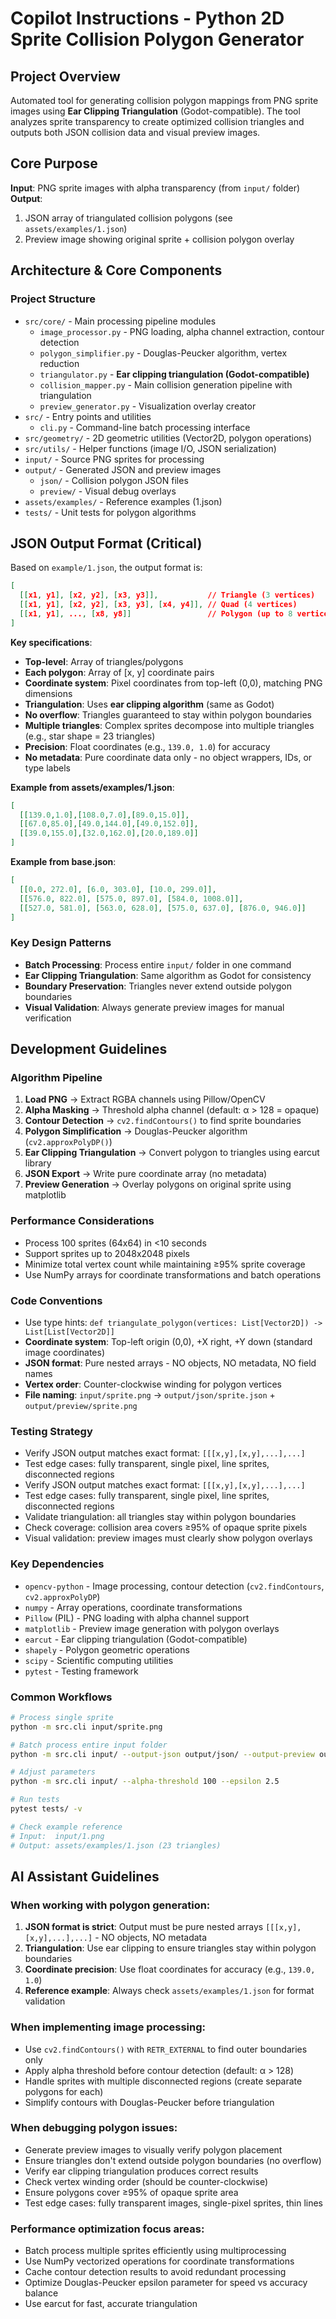 # Copilot Instructions - Python 2D Sprite Collision Polygon Generator

## Project Overview
Automated tool for generating collision polygon mappings from PNG sprite images using **Ear Clipping Triangulation** (Godot-compatible). The tool analyzes sprite transparency to create optimized collision triangles and outputs both JSON collision data and visual preview images.

## Core Purpose
**Input**: PNG sprite images with alpha transparency (from `input/` folder)
**Output**: 
1. JSON array of triangulated collision polygons (see `assets/examples/1.json`)
2. Preview image showing original sprite + collision polygon overlay

## Architecture & Core Components

### Project Structure
- `src/core/` - Main processing pipeline modules
  - `image_processor.py` - PNG loading, alpha channel extraction, contour detection
  - `polygon_simplifier.py` - Douglas-Peucker algorithm, vertex reduction
  - `triangulator.py` - **Ear clipping triangulation (Godot-compatible)**
  - `collision_mapper.py` - Main collision generation pipeline with triangulation
  - `preview_generator.py` - Visualization overlay creator
- `src/` - Entry points and utilities
  - `cli.py` - Command-line batch processing interface
- `src/geometry/` - 2D geometric utilities (Vector2D, polygon operations)
- `src/utils/` - Helper functions (image I/O, JSON serialization)
- `input/` - Source PNG sprites for processing
- `output/` - Generated JSON and preview images
  - `json/` - Collision polygon JSON files
  - `preview/` - Visual debug overlays
- `assets/examples/` - Reference examples (1.json)
- `tests/` - Unit tests for polygon algorithms


## JSON Output Format (Critical)

Based on `example/1.json`, the output format is:
```json
[
  [[x1, y1], [x2, y2], [x3, y3]],           // Triangle (3 vertices)
  [[x1, y1], [x2, y2], [x3, y3], [x4, y4]], // Quad (4 vertices)
  [[x1, y1], ..., [x8, y8]]                 // Polygon (up to 8 vertices)
]
```

**Key specifications**:
- **Top-level**: Array of triangles/polygons
- **Each polygon**: Array of [x, y] coordinate pairs
- **Coordinate system**: Pixel coordinates from top-left (0,0), matching PNG dimensions
- **Triangulation**: Uses **ear clipping algorithm** (same as Godot)
- **No overflow**: Triangles guaranteed to stay within polygon boundaries
- **Multiple triangles**: Complex sprites decompose into multiple triangles (e.g., star shape = 23 triangles)
- **Precision**: Float coordinates (e.g., `139.0, 1.0`) for accuracy
- **No metadata**: Pure coordinate data only - no object wrappers, IDs, or type labels

**Example from assets/examples/1.json**:
```json
[
  [[139.0,1.0],[108.0,7.0],[89.0,15.0]],
  [[67.0,85.0],[49.0,144.0],[49.0,152.0]],
  [[39.0,155.0],[32.0,162.0],[20.0,189.0]]
]
```

**Example from base.json**:
```json
[
  [[0.0, 272.0], [6.0, 303.0], [10.0, 299.0]],
  [[576.0, 822.0], [575.0, 897.0], [584.0, 1008.0]],
  [[527.0, 581.0], [563.0, 628.0], [575.0, 637.0], [876.0, 946.0]]
]
```

### Key Design Patterns
- **Batch Processing**: Process entire `input/` folder in one command
- **Ear Clipping Triangulation**: Same algorithm as Godot for consistency
- **Boundary Preservation**: Triangles never extend outside polygon boundaries
- **Visual Validation**: Always generate preview images for manual verification

## Development Guidelines

### Algorithm Pipeline
1. **Load PNG** → Extract RGBA channels using Pillow/OpenCV
2. **Alpha Masking** → Threshold alpha channel (default: α > 128 = opaque)
3. **Contour Detection** → `cv2.findContours()` to find sprite boundaries
4. **Polygon Simplification** → Douglas-Peucker algorithm (`cv2.approxPolyDP()`)
5. **Ear Clipping Triangulation** → Convert polygon to triangles using earcut library
6. **JSON Export** → Write pure coordinate array (no metadata)
7. **Preview Generation** → Overlay polygons on original sprite using matplotlib

### Performance Considerations
- Process 100 sprites (64x64) in <10 seconds
- Support sprites up to 2048x2048 pixels
- Minimize total vertex count while maintaining ≥95% sprite coverage
- Use NumPy arrays for coordinate transformations and batch operations

### Code Conventions
- Use type hints: `def triangulate_polygon(vertices: List[Vector2D]) -> List[List[Vector2D]]`
- **Coordinate system**: Top-left origin (0,0), +X right, +Y down (standard image coordinates)
- **JSON format**: Pure nested arrays - NO objects, NO metadata, NO field names
- **Vertex order**: Counter-clockwise winding for polygon vertices
- **File naming**: `input/sprite.png` → `output/json/sprite.json` + `output/preview/sprite.png`

### Testing Strategy
- Verify JSON output matches exact format: `[[[x,y],[x,y],...],...]`
- Test edge cases: fully transparent, single pixel, line sprites, disconnected regions
- Verify JSON output matches exact format: `[[[x,y],[x,y],...],...]`
- Test edge cases: fully transparent, single pixel, line sprites, disconnected regions
- Validate triangulation: all triangles stay within polygon boundaries
- Check coverage: collision area covers ≥95% of opaque sprite pixels
- Visual validation: preview images must clearly show polygon overlays

### Key Dependencies
- `opencv-python` - Image processing, contour detection (`cv2.findContours`, `cv2.approxPolyDP`)
- `numpy` - Array operations, coordinate transformations
- `Pillow` (PIL) - PNG loading with alpha channel support
- `matplotlib` - Preview image generation with polygon overlays
- `earcut` - Ear clipping triangulation (Godot-compatible)
- `shapely` - Polygon geometric operations
- `scipy` - Scientific computing utilities
- `pytest` - Testing framework

### Common Workflows
```bash
# Process single sprite
python -m src.cli input/sprite.png

# Batch process entire input folder
python -m src.cli input/ --output-json output/json/ --output-preview output/preview/

# Adjust parameters
python -m src.cli input/ --alpha-threshold 100 --epsilon 2.5

# Run tests
pytest tests/ -v

# Check example reference
# Input:  input/1.png
# Output: assets/examples/1.json (23 triangles)
```

## AI Assistant Guidelines

### When working with polygon generation:
1. **JSON format is strict**: Output must be pure nested arrays `[[[x,y],[x,y],...],...]` - NO objects, NO metadata
2. **Triangulation**: Use ear clipping to ensure triangles stay within polygon boundaries
3. **Coordinate precision**: Use float coordinates for accuracy (e.g., `139.0, 1.0`)
4. **Reference example**: Always check `assets/examples/1.json` for format validation

### When implementing image processing:
- Use `cv2.findContours()` with `RETR_EXTERNAL` to find outer boundaries only
- Apply alpha threshold before contour detection (default: α > 128)
- Handle sprites with multiple disconnected regions (create separate polygons for each)
- Simplify contours with Douglas-Peucker before triangulation

### When debugging polygon issues:
- Generate preview images to visually verify polygon placement
- Ensure triangles don't extend outside polygon boundaries (no overflow)
- Verify ear clipping triangulation produces correct results
- Check vertex winding order (should be counter-clockwise)
- Ensure polygons cover ≥95% of opaque sprite area
- Test edge cases: fully transparent images, single-pixel sprites, thin lines

### Performance optimization focus areas:
- Batch process multiple sprites efficiently using multiprocessing
- Use NumPy vectorized operations for coordinate transformations
- Cache contour detection results to avoid redundant processing
- Optimize Douglas-Peucker epsilon parameter for speed vs accuracy balance
- Use earcut for fast, accurate triangulation
